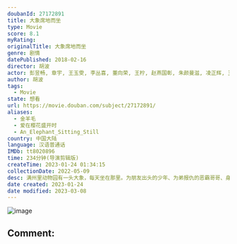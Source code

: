 ```yaml
---
doubanId: 27172891
title: 大象席地而坐
type: Movie
score: 8.1
myRating: 
originalTitle: 大象席地而坐
genre: 剧情
datePublished: 2018-02-16
director: 胡波
actor: 彭昱畅, 章宇, 王玉雯, 李丛喜, 董向荣, 王柠, 赵燕国彰, 朱颜曼滋, 凌正辉, 王超北, 王雪洋
author: 胡波
tags:
  - Movie
state: 想看
url: https://movie.douban.com/subject/27172891/
aliases:
  - 金羊毛
  - 爱在樱花盛开时
  - An_Elephant_Sitting_Still
country: 中国大陆
language: 汉语普通话
IMDb: tt8020896
time: 234分钟(导演剪辑版)
createTime: 2023-01-24 01:34:15
collectionDate: 2022-05-09
desc: 满州里动物园有一头大象，每天坐在那里。为朋友出头的少年、为弟报仇的恶霸哥哥、身陷囹圄的女生，卡在世界灰暗的缝隙里无法脱身，却挣扎着去看大象。萧瑟寒冬的一天，绝望身影在不对称不平衡的影像中碰撞，爆裂了...
date created: 2023-01-24
date modified: 2023-03-08
---
```


![image](p2511811355.jpg)

Comment:
---
